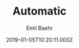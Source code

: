 ---
title: Automatic
github: https://github.com/emilbaehr/automatic-app-landing-page
demo: https://emilbaehr.github.io/automatic-app-landing-page/
author: Emil Baehr
ssg:
  - Jekyll
cms:
  - No Cms
date: 2019-01-05T10:20:11.000Z
github_branch: master
description: >-
  A Jekyll theme for automatically generating and deploying landing page sites
  for mobile apps.
stale: false
---